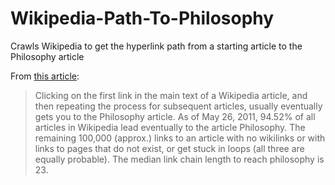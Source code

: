 Wikipedia-Path-To-Philosophy
============================

Crawls Wikipedia to get the hyperlink path from a starting article to the Philosophy article

From [this article](http://en.wikipedia.org/wiki/Wikipedia:Getting_to_Philosophy): 
>Clicking on the first link in the main text of a Wikipedia article, and then repeating the process for subsequent articles, usually eventually gets you to the Philosophy article. As of May 26, 2011, 94.52% of all articles in Wikipedia lead eventually to the article Philosophy. The remaining 100,000 (approx.) links to an article with no wikilinks or with links to pages that do not exist, or get stuck in loops (all three are equally probable). The median link chain length to reach philosophy is 23.
